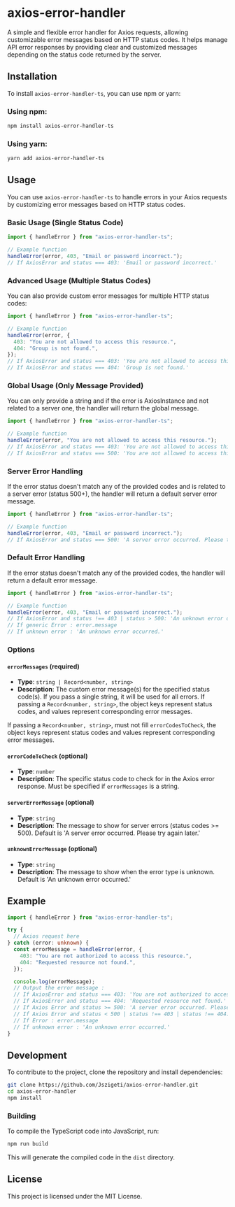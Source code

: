 # axios-error-handler

A simple and flexible error handler for Axios requests, allowing customizable error messages based on HTTP status codes. It helps manage API error responses by providing clear and customized messages depending on the status code returned by the server.

## Installation

To install `axios-error-handler-ts`, you can use npm or yarn:

### Using npm:

```bash
npm install axios-error-handler-ts
```

### Using yarn:

```bash
yarn add axios-error-handler-ts
```

## Usage

You can use `axios-error-handler-ts` to handle errors in your Axios requests by customizing error messages based on HTTP status codes.

### Basic Usage (Single Status Code)

```typescript
import { handleError } from "axios-error-handler-ts";

// Example function
handleError(error, 403, "Email or password incorrect.");
// If AxiosError and status === 403: 'Email or password incorrect.'
```

### Advanced Usage (Multiple Status Codes)

You can also provide custom error messages for multiple HTTP status codes:

```typescript
import { handleError } from "axios-error-handler-ts";

// Example function
handleError(error, {
  403: "You are not allowed to access this resource.",
  404: "Group is not found.",
});
// If AxiosError and status === 403: 'You are not allowed to access this resource.'
// If AxiosError and status === 404: 'Group is not found.'
```

### Global Usage (Only Message Provided)

You can only provide a string and if the error is AxiosInstance and not related to a server one, the handler will return the global message.

```typescript
import { handleError } from "axios-error-handler-ts";

// Example function
handleError(error, "You are not allowed to access this resource.");
// If AxiosError and status === 403: 'You are not allowed to access this resource.'
// If AxiosError and status === 500: 'You are not allowed to access this resource.'
```

### Server Error Handling

If the error status doesn't match any of the provided codes and is related to a server error (status 500+), the handler will return a default server error message.

```typescript
import { handleError } from "axios-error-handler-ts";

// Example function
handleError(error, 403, "Email or password incorrect.");
// If AxiosError and status === 500: 'A server error occurred. Please try again later.'
```

### Default Error Handling

If the error status doesn't match any of the provided codes, the handler will return a default error message.

```typescript
import { handleError } from "axios-error-handler-ts";

// Example function
handleError(error, 403, "Email or password incorrect.");
// If AxiosError and status !== 403 | status > 500: 'An unknown error occurred.'
// If generic Error : error.message
// If unknown error : 'An unknown error occurred.'
```

### Options

#### `errorMessages` (required)

- **Type**: `string | Record<number, string>`
- **Description**: The custom error message(s) for the specified status code(s). If you pass a single string, it will be used for all errors. If passing a `Record<number, string>`, the object keys represent status codes, and values represent corresponding error messages.

If passing a `Record<number, string>`, must not fill `errorCodesToCheck`, the object keys represent status codes and values represent corresponding error messages.

#### `errorCodeToCheck` (optional)

- **Type**: `number`
- **Description**: The specific status code to check for in the Axios error response. Must be specified if `errorMessages` is a string.

#### `serverErrorMessage` (optional)

- **Type**: `string`
- **Description**: The message to show for server errors (status codes >= 500). Default is 'A server error occurred. Please try again later.'

#### `unknownErrorMessage` (optional)

- **Type**: `string`
- **Description**: The message to show when the error type is unknown. Default is 'An unknown error occurred.'

## Example

```typescript
import { handleError } from "axios-error-handler-ts";

try {
  // Axios request here
} catch (error: unknown) {
  const errorMessage = handleError(error, {
    403: "You are not authorized to access this resource.",
    404: "Requested resource not found.",
  });

  console.log(errorMessage);
  // Output the error message :
  // If AxiosError and status === 403: 'You are not authorized to access this resource.'
  // If AxiosError and status === 404: 'Requested resource not found.'
  // If Axios Error and status >= 500: 'A server error occurred. Please try again later.'
  // If Axios Error and status < 500 | status !== 403 | status !== 404: 'An unknown error occurred.'
  // If Error : error.message
  // If unknown error : 'An unknown error occurred.'
}
```

## Development

To contribute to the project, clone the repository and install dependencies:

```bash
git clone https://github.com/Jszigeti/axios-error-handler.git
cd axios-error-handler
npm install
```

### Building

To compile the TypeScript code into JavaScript, run:

```bash
npm run build
```

This will generate the compiled code in the `dist` directory.

## License

This project is licensed under the MIT License.
